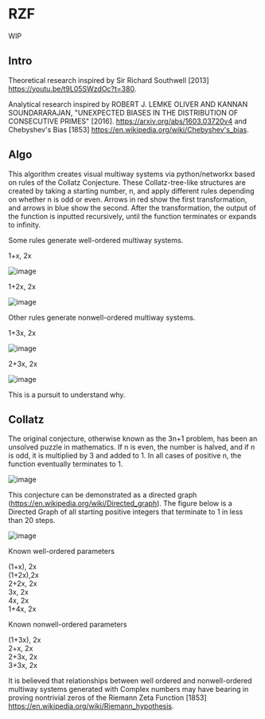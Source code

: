 # RZF

WIP  

## Intro
Theoretical research inspired by Sir Richard Southwell [2013] https://youtu.be/t9L05SWzdOc?t=380.      

Analytical research inspired by ROBERT J. LEMKE OLIVER AND KANNAN SOUNDARARAJAN, "UNEXPECTED BIASES IN THE DISTRIBUTION OF CONSECUTIVE
PRIMES" [2016]. https://arxiv.org/abs/1603.03720v4 and Chebyshev's Bias [1853] https://en.wikipedia.org/wiki/Chebyshev's_bias.  

## Algo

This algorithm creates visual multiway systems via python/networkx based on rules of the Collatz Conjecture. These Collatz-tree-like structures are created by taking a starting number, n, and apply different rules depending on whether n is odd or even. Arrows in red show the first transformation, and arrows in blue show the second. After the transformation, the output of the function is inputted recursively, until the function terminates or expands to infinity.  

Some rules generate well-ordered multiway systems. 

1+x, 2x  
  
![image](https://user-images.githubusercontent.com/54874866/228117102-fb36c61c-ea10-41f3-be1a-28ae685b8afa.png)

1+2x, 2x  


![image](https://user-images.githubusercontent.com/54874866/228117808-aa65559f-d8c2-421c-9392-df507dc89699.png)

Other rules generate nonwell-ordered multiway systems.  
  
    
   
1+3x, 2x  
  
![image](https://user-images.githubusercontent.com/54874866/228118058-52c939b0-86d4-45aa-80d3-64f81008aa0f.png)
  
  
  
2+3x, 2x  

![image](https://user-images.githubusercontent.com/54874866/228118303-bcc7c3b4-113a-4acb-b834-9bb2f7e691d4.png)
    
    
This is a pursuit to understand why.   
  
## Collatz
The original conjecture, otherwise known as the 3n+1 problem, has been an unsolved puzzle in mathematics. If n is even, the number is halved, and if n is odd, it is multiplied by 3 and added to 1. In all cases of positive n, the function eventually terminates to 1. 
 
![image](https://user-images.githubusercontent.com/54874866/226145664-ed964e8c-9a24-4b04-b241-1c328261a939.png)

This conjecture can be demonstrated as a directed graph (https://en.wikipedia.org/wiki/Directed_graph). The figure below is a Directed Graph of all starting positive integers that terminate to 1 in less than 20 steps.  
  
  
![image](https://user-images.githubusercontent.com/54874866/227743100-259ffa97-4052-4405-afa8-89601df6ac93.png)


Known well-ordered parameters

(1+x), 2x  
(1+2x),2x  
2+2x, 2x  
3x, 2x  
4x, 2x  
1+4x, 2x

Known nonwell-ordered parameters

(1+3x), 2x  
2+x, 2x  
2+3x, 2x  
3+3x, 2x    

It is believed that relationships between well ordered and nonwell-ordered multiway systems generated with Complex numbers may have bearing in proving nontrivial zeros of the Riemann Zeta Function [1853] https://en.wikipedia.org/wiki/Riemann_hypothesis.

